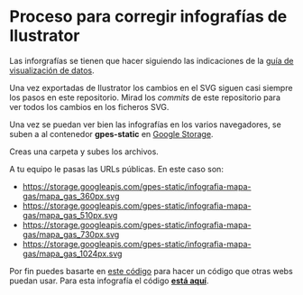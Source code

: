 # Proceso para corregir infografías de Ilustrator

Las inforgrafías se tienen que hacer siguiendo las indicaciones de la [guía de visualización de datos](https://greenpeace.github.io/gpes-visualisations/infograph.html).

Una vez exportadas de Ilustrator los cambios en el SVG siguen casi siempre los pasos en este repositorio. Mirad los *commits* de este repositorio para ver todos los cambios en los ficheros SVG.

Una vez se puedan ver bien las infografías en los varios navegadores, se suben a al contenedor **gpes-static** en [Google Storage]("https://console.cloud.google.com/storage/browser/gpes-static;tab=objects?forceOnBucketsSortingFiltering=false&project=arcoiris-1348&prefix=&forceOnObjectsSortingFiltering=false").

Creas una carpeta y subes los archivos.

A tu equipo le pasas las URLs públicas. En este caso son:

- https://storage.googleapis.com/gpes-static/infografia-mapa-gas/mapa_gas_360px.svg
- https://storage.googleapis.com/gpes-static/infografia-mapa-gas/mapa_gas_510px.svg
- https://storage.googleapis.com/gpes-static/infografia-mapa-gas/mapa_gas_730px.svg
- https://storage.googleapis.com/gpes-static/infografia-mapa-gas/mapa_gas_1024px.svg

Por fin puedes basarte en [este código](https://jsfiddle.net/osvik/32kdtbg8/embedded/result,html/) para hacer un código que otras webs puedan usar. Para esta infografía el código **[está aquí](https://jsfiddle.net/greenpeace/951zmjov/)**.